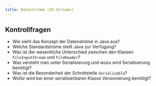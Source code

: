 ```yaml
---
title: Datenströme (IO-Streams)
---
```


## Kontrollfragen
- Wie sieht das Konzept der Datenströme in Java aus?
- Welche Standardströme stellt Java zur Verfügung?
- Was ist der wesentliche Unterschied zwischen den Klassen `FileInputStream` und `FileReader`?
- Was versteht man unter Serialisierung und wozu wird Serialisierung benötigt?
- Was ist die Besonderheit der Schnittstelle `Serializable`?
- Wofür wird bei einer serialisierbaren Klasse Versionierung benötigt?
